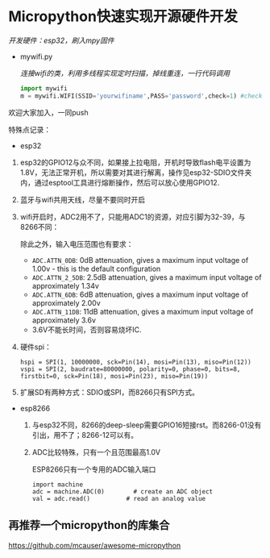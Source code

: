 # Micropython快速实现开源硬件开发

*开发硬件：esp32，刷入mpy固件*



- mywifi.py

  *连接wifi的类，利用多线程实现定时扫描，掉线重连，一行代码调用*

  ```python
  import mywifi
  m = mywifi.WIFI(SSID='yourwifiname',PASS='password',check=1) #check表示是否定时自检重连
  ```

  



欢迎大家加入，一同push





特殊点记录：

- esp32

1. esp32的GPIO12与众不同，如果接上拉电阻，开机时导致flash电平设置为1.8V，无法正常开机，所以需要对其进行解离，操作见esp32-SDIO文件夹内，通过esptool工具进行熔断操作，然后可以放心使用GPIO12.

2. 蓝牙与wifi共用天线，尽量不要同时开启

3. wifi开启时，ADC2用不了，只能用ADC1的资源，对应引脚为32-39，与8266不同：

   除此之外，输入电压范围也有要求：

   - `ADC.ATTN_0DB`: 0dB attenuation, gives a maximum input voltage of 1.00v - this is the default configuration
   - `ADC.ATTN_2_5DB`: 2.5dB attenuation, gives a maximum input voltage of approximately 1.34v
   - `ADC.ATTN_6DB`: 6dB attenuation, gives a maximum input voltage of approximately 2.00v
   - `ADC.ATTN_11DB`: 11dB attenuation, gives a maximum input voltage of approximately 3.6v
   - 3.6V不能长时间，否则容易烧坏IC.

4. 硬件spi：

   ```
   hspi = SPI(1, 10000000, sck=Pin(14), mosi=Pin(13), miso=Pin(12))
   vspi = SPI(2, baudrate=80000000, polarity=0, phase=0, bits=8, firstbit=0, sck=Pin(18), mosi=Pin(23), miso=Pin(19))
   ```

5. 扩展SD有两种方式：SDIO或SPI，而8266只有SPI方式。





- esp8266

  1. 与esp32不同，8266的deep-sleep需要GPIO16短接rst。而8266-01没有引出，用不了；8266-12可以有。

  2. ADC比较特殊，只有一个且范围最高1.0V

     ESP8266只有一个专用的ADC输入端口

     ```
     import machine
     adc = machine.ADC(0)        # create an ADC object
     val = adc.read()          # read an analog value
     ```
  




## 再推荐一个micropython的库集合

https://github.com/mcauser/awesome-micropython

